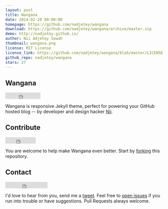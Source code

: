 ```yaml
---
layout: post
title: Wangana
date: 2014-02-20 00:00:00
homepage: https://github.com/nadjetey/wangana
download: https://github.com/nadjetey/wangana/archive/master.zip
demo: http://nadjetey.github.io/
author: Nii Adjetey Sowah
thumbnail: wangana.png
license: MIT License
license_link: https://github.com/nadjetey/wangana/blob/master/LICENSE
github_repo: nadjetey/wangana
stars: 27
---
```


## Wangana

<iframe
src="http://ghbtns.com/github-btn.html?user=nadjetey&repo=wangana&type=watch&count=true"
allowtransparency="true" frameborder="0" scrolling="0" width="110"
height="20"></iframe>

Wangana is responsive Jekyll theme, perfect for powering your GitHub
hosted blog -- by developer and design hacker
[Nii](https://twitter.com/_nadjetey).

## Contribute

<iframe
src="http://ghbtns.com/github-btn.html?user=nadjetey&repo=wangana&type=fork&count=true"
allowtransparency="true" frameborder="0" scrolling="0" width="95"
height="20"></iframe>

You are welcome to help make Wangana even better. Start by
[forking](https://github.com/nadjetey/wangana/fork) this repository.

## Contact

<iframe
src="http://ghbtns.com/github-btn.html?user=nadjetey&type=follow"
allowtransparency="true" frameborder="0" scrolling="0" width="132"
height="20"></iframe>

I'd love to hear from you, send me a
[tweet](https://twitter.com/_nadjetey). Feel free to [open
issues](https://github.com/nadjetey/wangana/issues/new) if you run into
trouble or have suggestions. Pull Requests always welcome.
